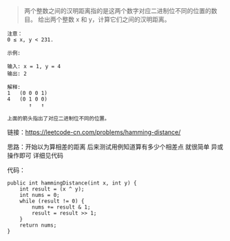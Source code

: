 > 两个整数之间的汉明距离指的是这两个数字对应二进制位不同的位置的数目。
给出两个整数 x 和 y，计算它们之间的汉明距离。
```
注意：
0 ≤ x, y < 231.

示例:

输入: x = 1, y = 4
输出: 2

解释:
1   (0 0 0 1)
4   (0 1 0 0)
       ↑   ↑

上面的箭头指出了对应二进制位不同的位置。
```

链接：https://leetcode-cn.com/problems/hamming-distance/

思路：开始以为算相差的距离 后来测试用例知道算有多少个相差点 就很简单 异或操作即可 详细见代码

代码：
```
public int hammingDistance(int x, int y) {
    int result = (x ^ y);
    int nums = 0;
    while (result != 0) {
        nums += result & 1;
        result = result >> 1;
    }
    return nums;
}
```